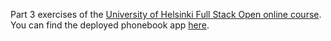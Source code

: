 Part 3 exercises of the [University of Helsinki Full Stack Open online course](https://fullstackopen.com/en/). You can find the deployed phonebook app [here](https://phonebook-macpalor.fly.dev/).
